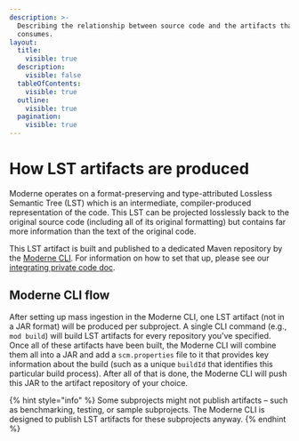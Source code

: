 ```yaml
---
description: >-
  Describing the relationship between source code and the artifacts that Moderne
  consumes.
layout:
  title:
    visible: true
  description:
    visible: false
  tableOfContents:
    visible: true
  outline:
    visible: true
  pagination:
    visible: true
---
```


# How LST artifacts are produced

Moderne operates on a format-preserving and type-attributed Lossless Semantic Tree (LST) which is an intermediate, compiler-produced representation of the code. This LST can be projected losslessly back to the original source code (including all of its original formatting) but contains far more information than the text of the original code.

This LST artifact is built and published to a dedicated Maven repository by the [Moderne CLI](../../../user-documentation/moderne-cli/getting-started/cli-intro.md). For information on how to set that up, please see our [integrating private code doc](../how-to-guides/integrating-private-code.md).

## Moderne CLI flow

After setting up mass ingestion in the Moderne CLI, one LST artifact (not in a JAR format) will be produced per subproject. A single CLI command (e.g., `mod build`) will build LST artifacts for every repository you've specified. Once all of these artifacts have been built, the Moderne CLI will combine them all into a JAR and add a `scm.properties` file to it that provides key information about the build (such as a unique `buildId` that identifies this particular build process). After all of that is done, the Moderne CLI will push this JAR to the artifact repository of your choice.

{% hint style="info" %}
Some subprojects might not publish artifacts – such as benchmarking, testing, or sample subprojects. The Moderne CLI is designed to publish LST artifacts for these subprojects anyway.
{% endhint %}
